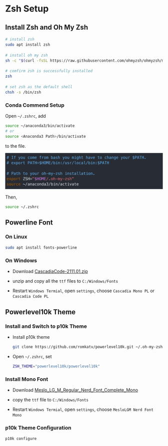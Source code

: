 # Zsh Setup



## Install Zsh and Oh My Zsh

```bash
# install zsh
sudo apt install zsh

# install oh my zsh
sh -c "$(curl -fsSL https://raw.githubusercontent.com/ohmyzsh/ohmyzsh/master/tools/install.sh)"

# comfirm zsh is successfully installed
zsh

# set zsh as the default shell
chsh -s /bin/zsh
```

### Conda Commend Setup

Open `~/.zshrc`, add 

```bash
source ~/anaconda3/bin/activate
# or
source <Anaconda3 Path>/bin/activate
```

to the file.

![](pictures\p1.png)

Then, 

```bash
source ~/.zshrc
```



## Powerline Font

### On Linux

```bash
sudo apt install fonts-powerline
```

### On Windows

- Download [CascadiaCode-2111.01.zip](https://github.com/microsoft/cascadia-code/releases/download/v2111.01/CascadiaCode-2111.01.zip)
- unzip and copy all the `ttf` files to `C:/Windows/Fonts`

- Restart `Windows Termial`, open `settings`, choose `Cascadia Mono PL` or `Cascadia Code PL`



## Powerlevel10k Theme

### Install and Switch to p10k Theme

- Install p10k theme

  ```bash
  git clone https://github.com/romkatv/powerlevel10k.git ~/.oh-my-zsh/custom/themes/powerlevel10k
  ```

- Open `~/.zshrc`, set 

  ```bash
  ZSH_THEME="powerlevel10k/powerlevel10k"
  ```

### Install Mono Font

- Download [Meslo_LG_M_Regular_Nerd_Font_Complete_Mono](https://github.com/ryanoasis/nerd-fonts/blob/master/patched-fonts/Meslo/M/Regular/complete/Meslo%20LG%20M%20Regular%20Nerd%20Font%20Complete%20Mono.ttf)
- copy the `ttf` file to `C:/Windows/Fonts`

- Restart `Windows Termial`, open `settings`, choose `MesloLGM Nerd Font Mono`

### p10k Theme Configuration

```bash
p10k configure
```


